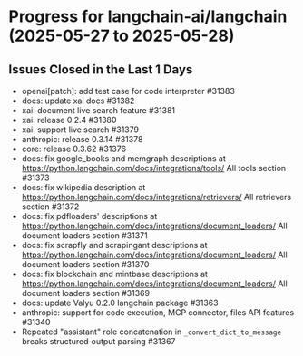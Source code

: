 # Progress for langchain-ai/langchain (2025-05-27 to 2025-05-28)


## Issues Closed in the Last 1 Days
- openai[patch]: add test case for code interpreter #31383
- docs: update xai docs #31382
- xai: document live search feature #31381
- xai: release 0.2.4 #31380
- xai: support live search #31379
- anthropic: release 0.3.14 #31378
- core: release 0.3.62 #31376
- docs: fix google_books and memgraph descriptions at https://python.langchain.com/docs/integrations/tools/ All tools section #31373
- docs: fix wikipedia description at https://python.langchain.com/docs/integrations/retrievers/ All retrievers section #31372
- docs: fix pdfloaders' descriptions at https://python.langchain.com/docs/integrations/document_loaders/ All document loaders section #31371
- docs: fix scrapfly and scrapingant descriptions at https://python.langchain.com/docs/integrations/document_loaders/ All document loaders section #31370
- docs: fix blockchain and mintbase descriptions at https://python.langchain.com/docs/integrations/document_loaders/ All document loaders section #31369
- docs: update Valyu 0.2.0 langchain package #31363
- anthropic: support for code execution, MCP connector, files API features #31340
- Repeated "assistant" role concatenation in `_convert_dict_to_message` breaks structured‑output parsing #31367
